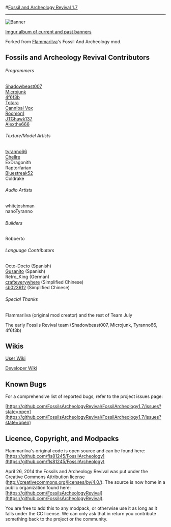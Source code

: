 #[Fossil and Archeology Revival 1.7](http://www.minecraftforum.net/topic/1708636-)
***
![Banner](http://i.imgur.com/7no8xtV.jpg)

[Imgur album of current and past banners](http://imgur.com/a/hBe0h)

Forked from [Flammarilva](https://github.com/fls81245)'s Fossil And Archeology mod.

## Fossils and Archeology Revival Contributors

###### Programmers  
[Shadowbeast007](https://github.com/Shadowbeast)  
[Microjunk](https://github.com/Microjunk)  
[4f6f3b](https://github.com/4f6f3b)  
[Totara](https://github.com/TotaraStudios)  
[Cannibal Vox](https://github.com/CannibalVox)  
[Roomon1](https://github.com/Roomon1)  
[JTGhawk137](https://github.com/JTGhawk137)  
[Alexthe666](https://github.com/Alex-the-666)

###### Texture/Model Artists  
[tyranno66](https://github.com/tyranno66)  
[Chellre](https://github.com/Chellre)  
ExDragonith  
Raptorfarian  
[Bluestreak52](https://github.com/Bluestreak52)  
Coldrake  

###### Audio Artists  
whitejoshman  
nanoTyranno

###### Builders
Robberto

###### Language Contributors  
Octo-Docto (Spanish)  
[Gusanito](https://github.com/Gusanito) (Spanish)  
Retro_King (German)  
[crafteverywhere](https://github.com/crafteverywhere) (Simplified Chinese)  
[sb023612](https://github.com/sb023612) (Simplified Chinese)  

###### Special Thanks
Flammarilva (original mod creator) and the rest of Team July

The early Fossils Revival team (Shadowbeast007, Microjunk, Tyranno66, 4f6f3b)



## Wikis
[User Wiki](http://fossils-archeology.wikia.com/)

[Developer Wiki](https://github.com/FossilsArcheologyRevival/FossilArcheology/wiki)


## Known Bugs
For a comprehensive list of reported bugs, refer to the project issues page:

[https://github.com/FossilsArcheologyRevival/FossilArcheology1.7/issues?state=open](https://github.com/FossilsArcheologyRevival/FossilArcheology1.7/issues?state=open)


## Licence, Copyright, and Modpacks
Flammarilva's original code is open source and can be found here: [https://github.com/fls81245/FossilArcheology](https://github.com/fls81245/FossilArcheology)

April 26, 2014 the Fossils and Archeology Revival was put under the Creative Commons Attribution license (http://creativecommons.org/licenses/by/4.0/). 
The source is now home in a public organization found here: [https://github.com/FossilsArcheologyRevival](https://github.com/FossilsArcheologyRevival).

You are free to add this to any modpack, or otherwise use it as long as it falls under the CC license. We can only ask that in return you contribute something back to the project or the community.
